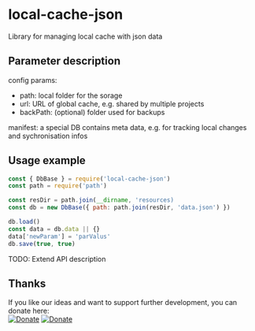 # local-cache-json
Library for managing local cache with json data

## Parameter description
config params:
- path: local folder for the sorage
- url: URL of global cache, e.g. shared by multiple projects
- backPath: (optional) folder used for backups

manifest: a special DB contains meta data, e.g. for tracking local changes and sychronisation infos

## Usage example
```javascript
const { DbBase } = require('local-cache-json')
const path = require('path')

const resDir = path.join(__dirname, 'resources)
const db = new DbBase({ path: path.join(resDir, 'data.json') })

db.load()
const data = db.data || {}
data['newParam'] = 'parValus'
db.save(true, true)
```

TODO: Extend API description

## Thanks
If you like our ideas and want to support further development, you can donate here:  
[![Donate](https://img.shields.io/badge/donate-PayPal-blue.svg)](https://paypal.me/tasmotas)
[![Donate](https://img.shields.io/badge/donate-buy%20me%20a%20coffee-yellow.svg)](https://www.buymeacoffee.com/smarthomenodes)

